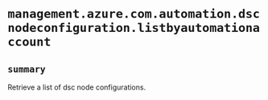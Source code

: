 # `management.azure.com.automation.dscnodeconfiguration.listbyautomationaccount`

## `summary`
Retrieve a list of dsc node configurations.


